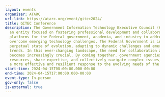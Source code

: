 ```yaml
---
layout: events
organizer: ATARC
url-link: https://atarc.org/event/gitec2024/
title: GITEC Conference
description: The Government Information Technology Executive Council (GITEC) is
  an entity focused on fostering professional development and collaborative
  platforms for the Federal government, academia, and industry to address and
  overcome emerging technology challenges. The Federal Government is in a
  perpetual state of evolution, adapting to dynamic challenges and emerging
  trends. In this ever-changing landscape, the need for collaboration and unity
  becomes increasingly crucial. By coming together, government agencies can pool
  resources, share expertise, and collectively navigate complex issues, ensuring
  a more effective and resilient response to the evolving needs of the nation.
start-time: 2024-04-15T08:00:00.000-00:00
end-time: 2024-04-15T17:00:00.000-00:00
event-type: In-person
gov-only: false
is-external: true
---
```

